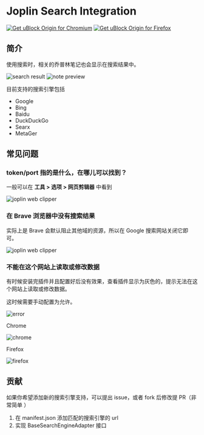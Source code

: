 # Joplin Search Integration

<a href="https://chrome.google.com/webstore/detail/joplin-search-integration/mcjkdcifkhjenpfjacnbhpdcnjknjkhj"><img src="https://user-images.githubusercontent.com/585534/107280622-91a8ea80-6a26-11eb-8d07-77c548b28665.png" alt="Get uBlock Origin for Chromium"></a> <a href="https://addons.mozilla.org/zh-CN/firefox/addon/joplin-search-integration/"><img src="https://user-images.githubusercontent.com/585534/107280546-7b9b2a00-6a26-11eb-8f9f-f95932f4bfec.png" alt="Get uBlock Origin for Firefox"></a>

## 简介

使用搜索时，相关的乔普林笔记也会显示在搜索结果中。

![search result](https://joplin-utils.rxliuli.com/images/joplin-search-integration-search.png)
![note preview](https://joplin-utils.rxliuli.com/images/joplin-search-integration-detail.png)

目前支持的搜索引擎包括

- Google
- Bing
- Baidu
- DuckDuckGo
- Searx
- MetaGer

## 常见问题

### token/port 指的是什么，在哪儿可以找到？

一般可以在 **工具 > 选项 > 网页剪辑器** 中看到

![joplin web clipper](https://img.rxliuli.com/20210316092547.png)

### 在 Brave 浏览器中没有搜索结果

实际上是 Brave 会默认阻止其他域的资源，所以在 Google 搜索网站关闭它即可。

![joplin web clipper](https://img.rxliuli.com/20210320142144.png)

### 不能在这个网站上读取或修改数据

有时候安装完插件并且配置好后没有效果，查看插件显示为灰色的，提示无法在这个网站上读取或修改数据。

这时候需要手动配置为允许。

![error](/images/read-and-change-data-error.jpg)

Chrome

![chrome](/images/read-and-change-data-on-firefox.jpg)

Firefox

![firefox](/images/read-and-change-data-on-firefox.jpg)

## 贡献

如果你希望添加新的搜索引擎支持，可以提出 issue，或者 fork 后修改提 PR（非常简单
）

1. 在 manifest.json 添加匹配的搜索引擎的 url
2. 实现 BaseSearchEngineAdapter 接口
